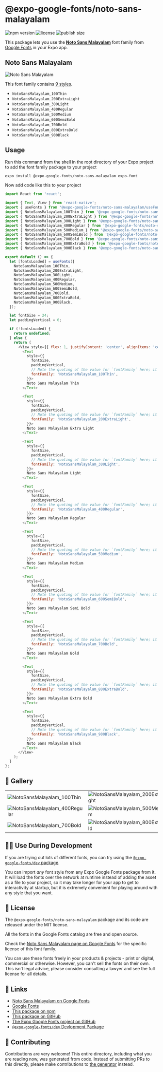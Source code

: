 # @expo-google-fonts/noto-sans-malayalam

![npm version](https://flat.badgen.net/npm/v/@expo-google-fonts/noto-sans-malayalam)
![license](https://flat.badgen.net/github/license/expo/google-fonts)
![publish size](https://flat.badgen.net/packagephobia/install/@expo-google-fonts/noto-sans-malayalam)

This package lets you use the [**Noto Sans Malayalam**](https://fonts.google.com/specimen/Noto+Sans+Malayalam) font family from [Google Fonts](https://fonts.google.com/) in your Expo app.

## Noto Sans Malayalam

![Noto Sans Malayalam](./font-family.png)

This font family contains [9 styles](#-gallery).

- `NotoSansMalayalam_100Thin`
- `NotoSansMalayalam_200ExtraLight`
- `NotoSansMalayalam_300Light`
- `NotoSansMalayalam_400Regular`
- `NotoSansMalayalam_500Medium`
- `NotoSansMalayalam_600SemiBold`
- `NotoSansMalayalam_700Bold`
- `NotoSansMalayalam_800ExtraBold`
- `NotoSansMalayalam_900Black`

## Usage

Run this command from the shell in the root directory of your Expo project to add the font family package to your project
```sh
expo install @expo-google-fonts/noto-sans-malayalam expo-font
```

Now add code like this to your project
```js
import React from 'react';

import { Text, View } from 'react-native';
import { useFonts } from '@expo-google-fonts/noto-sans-malayalam/useFonts';
import { NotoSansMalayalam_100Thin } from '@expo-google-fonts/noto-sans-malayalam/100Thin';
import { NotoSansMalayalam_200ExtraLight } from '@expo-google-fonts/noto-sans-malayalam/200ExtraLight';
import { NotoSansMalayalam_300Light } from '@expo-google-fonts/noto-sans-malayalam/300Light';
import { NotoSansMalayalam_400Regular } from '@expo-google-fonts/noto-sans-malayalam/400Regular';
import { NotoSansMalayalam_500Medium } from '@expo-google-fonts/noto-sans-malayalam/500Medium';
import { NotoSansMalayalam_600SemiBold } from '@expo-google-fonts/noto-sans-malayalam/600SemiBold';
import { NotoSansMalayalam_700Bold } from '@expo-google-fonts/noto-sans-malayalam/700Bold';
import { NotoSansMalayalam_800ExtraBold } from '@expo-google-fonts/noto-sans-malayalam/800ExtraBold';
import { NotoSansMalayalam_900Black } from '@expo-google-fonts/noto-sans-malayalam/900Black';

export default () => {
  let [fontsLoaded] = useFonts({
    NotoSansMalayalam_100Thin,
    NotoSansMalayalam_200ExtraLight,
    NotoSansMalayalam_300Light,
    NotoSansMalayalam_400Regular,
    NotoSansMalayalam_500Medium,
    NotoSansMalayalam_600SemiBold,
    NotoSansMalayalam_700Bold,
    NotoSansMalayalam_800ExtraBold,
    NotoSansMalayalam_900Black,
  });

  let fontSize = 24;
  let paddingVertical = 6;

  if (!fontsLoaded) {
    return undefined;
  } else {
    return (
      <View style={{ flex: 1, justifyContent: 'center', alignItems: 'center' }}>
        <Text
          style={{
            fontSize,
            paddingVertical,
            // Note the quoting of the value for `fontFamily` here; it expects a string!
            fontFamily: 'NotoSansMalayalam_100Thin',
          }}>
          Noto Sans Malayalam Thin
        </Text>

        <Text
          style={{
            fontSize,
            paddingVertical,
            // Note the quoting of the value for `fontFamily` here; it expects a string!
            fontFamily: 'NotoSansMalayalam_200ExtraLight',
          }}>
          Noto Sans Malayalam Extra Light
        </Text>

        <Text
          style={{
            fontSize,
            paddingVertical,
            // Note the quoting of the value for `fontFamily` here; it expects a string!
            fontFamily: 'NotoSansMalayalam_300Light',
          }}>
          Noto Sans Malayalam Light
        </Text>

        <Text
          style={{
            fontSize,
            paddingVertical,
            // Note the quoting of the value for `fontFamily` here; it expects a string!
            fontFamily: 'NotoSansMalayalam_400Regular',
          }}>
          Noto Sans Malayalam Regular
        </Text>

        <Text
          style={{
            fontSize,
            paddingVertical,
            // Note the quoting of the value for `fontFamily` here; it expects a string!
            fontFamily: 'NotoSansMalayalam_500Medium',
          }}>
          Noto Sans Malayalam Medium
        </Text>

        <Text
          style={{
            fontSize,
            paddingVertical,
            // Note the quoting of the value for `fontFamily` here; it expects a string!
            fontFamily: 'NotoSansMalayalam_600SemiBold',
          }}>
          Noto Sans Malayalam Semi Bold
        </Text>

        <Text
          style={{
            fontSize,
            paddingVertical,
            // Note the quoting of the value for `fontFamily` here; it expects a string!
            fontFamily: 'NotoSansMalayalam_700Bold',
          }}>
          Noto Sans Malayalam Bold
        </Text>

        <Text
          style={{
            fontSize,
            paddingVertical,
            // Note the quoting of the value for `fontFamily` here; it expects a string!
            fontFamily: 'NotoSansMalayalam_800ExtraBold',
          }}>
          Noto Sans Malayalam Extra Bold
        </Text>

        <Text
          style={{
            fontSize,
            paddingVertical,
            // Note the quoting of the value for `fontFamily` here; it expects a string!
            fontFamily: 'NotoSansMalayalam_900Black',
          }}>
          Noto Sans Malayalam Black
        </Text>
      </View>
    );
  }
};

```

## 🔡 Gallery


||||
|-|-|-|
|![NotoSansMalayalam_100Thin](.//100Thin/NotoSansMalayalam_100Thin.ttf.png)|![NotoSansMalayalam_200ExtraLight](.//200ExtraLight/NotoSansMalayalam_200ExtraLight.ttf.png)|![NotoSansMalayalam_300Light](.//300Light/NotoSansMalayalam_300Light.ttf.png)||
|![NotoSansMalayalam_400Regular](.//400Regular/NotoSansMalayalam_400Regular.ttf.png)|![NotoSansMalayalam_500Medium](.//500Medium/NotoSansMalayalam_500Medium.ttf.png)|![NotoSansMalayalam_600SemiBold](.//600SemiBold/NotoSansMalayalam_600SemiBold.ttf.png)||
|![NotoSansMalayalam_700Bold](.//700Bold/NotoSansMalayalam_700Bold.ttf.png)|![NotoSansMalayalam_800ExtraBold](.//800ExtraBold/NotoSansMalayalam_800ExtraBold.ttf.png)|![NotoSansMalayalam_900Black](.//900Black/NotoSansMalayalam_900Black.ttf.png)||


## 👩‍💻 Use During Development

If you are trying out lots of different fonts, you can try using the [`@expo-google-fonts/dev` package](https://github.com/freeboub/google-fonts/tree/master/font-packages/dev#readme).

You can import *any* font style from any Expo Google Fonts package from it. It will load the fonts
over the network at runtime instead of adding the asset as a file to your project, so it may take longer
for your app to get to interactivity at startup, but it is extremely convenient
for playing around with any style that you want.

## 📖 License

The `@expo-google-fonts/noto-sans-malayalam` package and its code are released under the MIT license.

All the fonts in the Google Fonts catalog are free and open source.

Check the [Noto Sans Malayalam page on Google Fonts](https://fonts.google.com/specimen/Noto+Sans+Malayalam) for the specific license of this font family.

You can use these fonts freely in your products & projects - print or digital, commercial or otherwise. However, you can't sell the fonts on their own. This isn't legal advice, please consider consulting a lawyer and see the full license for all details.

## 🔗 Links

- [Noto Sans Malayalam on Google Fonts](https://fonts.google.com/specimen/Noto+Sans+Malayalam)
- [Google Fonts](https://fonts.google.com/)
- [This package on npm](https://www.npmjs.com/package/@expo-google-fonts/noto-sans-malayalam)
- [This package on GitHub](https://github.com/freeboub/google-fonts/tree/master/font-packages/noto-sans-malayalam)
- [The Expo Google Fonts project on GitHub](https://github.com/freeboub/google-fonts)
- [`@expo-google-fonts/dev` Devlopment Package](https://github.com/freeboub/google-fonts/tree/master/font-packages/dev)

## 🤝 Contributing

Contributions are very welcome! This entire directory, including what you are reading now, was generated from code. Instead of submitting PRs to this directly, please make contributions to [the generator](https://github.com/freeboub/google-fonts/tree/master/packages/generator) instead.

